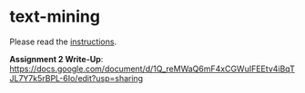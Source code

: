 # text-mining

Please read the [instructions](instructions.md).

**Assignment 2 Write-Up**: https://docs.google.com/document/d/1Q_reMWaQ6mF4xCGWuIFEEtv4iBqTJL7Y7k5rBPL-6Io/edit?usp=sharing
